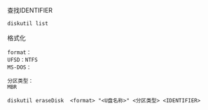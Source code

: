 查找IDENTIFIER

```bash
diskutil list
```

格式化

```
format：
UFSD：NTFS
MS-DOS：

分区类型：
MBR

diskutil eraseDisk  <format> "<U盘名称>" <分区类型> <IDENTIFIER>
```

